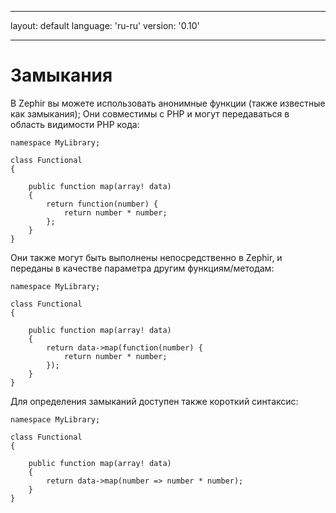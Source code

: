 * * *

layout: default language: 'ru-ru' version: '0.10'

* * *

# Замыкания

В Zephir вы можете использовать анонимные функции (также известные как замыкания); Они совместимы с PHP и могут передаваться в область видимости PHP кода:

```zephir
namespace MyLibrary;

class Functional
{

    public function map(array! data)
    {
        return function(number) {
            return number * number;
        };
    }
}
```

Они также могут быть выполнены непосредственно в Zephir, и переданы в качестве параметра другим функциям/методам:

```zephir
namespace MyLibrary;

class Functional
{

    public function map(array! data)
    {
        return data->map(function(number) {
            return number * number;
        });
    }
}
```

Для определения замыканий доступен также короткий синтаксис:

```zephir
namespace MyLibrary;

class Functional
{

    public function map(array! data)
    {
        return data->map(number => number * number);
    }
}
```